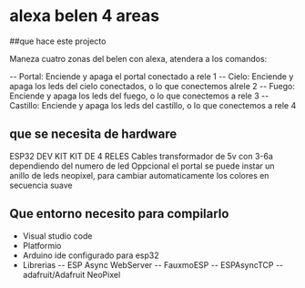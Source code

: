 # alexa belen 4 areas

##que hace este projecto

Maneza cuatro zonas del belen con alexa, atendera a los comandos:

-- Portal: Enciende y apaga el portal conectado a rele 1
-- Cielo: Enciende y apaga  los leds del cielo conectados, o lo que conectemos alrele 2
-- Fuego: Enciende y apaga  los leds del fuego, o lo que conectemos a rele 3
-- Castillo: Enciende y apaga  los leds del castillo, o lo que conectemos a rele 4

## que se necesita de hardware

ESP32 DEV KIT
KIT DE 4 RELES
Cables
transformador de 5v con 3-6a dependiendo del numero de led
Oppcional el portal se puede instar un anillo de leds neopixel, para cambiar automaticamente los colores en secuencia suave

## Que entorno necesito para compilarlo
- Visual studio code
- Platformio
- Arduino ide configurado para esp32
- Librerias
	-- ESP Async WebServer
	-- FauxmoESP
	-- ESPAsyncTCP
	-- adafruit/Adafruit NeoPixel
  




